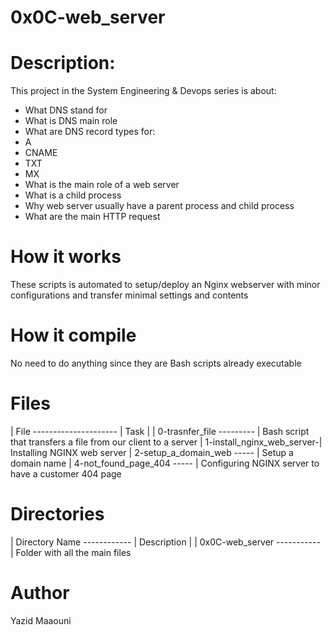 # 0x0C-web_server

# Description:
This project in the System Engineering & Devops series is about:

* What DNS stand for
* What is DNS main role
* What are DNS record types for:
 * A
 * CNAME
 * TXT
 * MX
* What is the main role of a web server
* What is a child process
* Why web server usually have a parent process and child process
* What are the main HTTP request

# How it works
These scripts is automated to setup/deploy an Nginx webserver with minor configurations and transfer minimal settings and contents

# How it compile
No need to do anything since they are Bash scripts already executable

# Files

| File --------------------- | Task
|
| 0-trasnfer_file ---------  | Bash script that transfers a file from our client to a server
| 1-install_nginx_web_server-| Installing NGINX web server
| 2-setup_a_domain_web ----- | Setup a domain name
| 4-not_found_page_404 ----- | Configuring NGINX server to have a customer 404 page

# Directories

| Directory Name ------------ | Description
|
| 0x0C-web_server ----------- | Folder with all the main files

# Author
Yazid Maaouni
